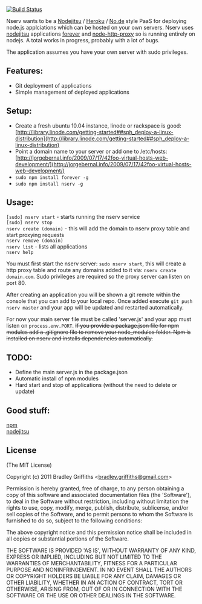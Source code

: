 [![Build Status](https://secure.travis-ci.org/bradleyg/nserv.png)](http://travis-ci.org/bradleyg/nserv)  
  
Nserv wants to be a [Nodejitsu](http://nodejitsu.com/) / [Heroku](http://www.heroku.com/) / [No.de](https://no.de/) style PaaS for deploying node.js applciations which can be hosted on your own servers. Nserv uses [nodejitsu](http://nodejitsu.com/#technology) applications [forever](https://github.com/indexzero/forever) and [node-http-proxy](https://github.com/nodejitsu/node-http-proxy) so is running entirely on nodejs. A total works in progress, probably with a lot of bugs.  
  
The application assumes you have your own server with sudo privileges.

## Features:
* Git deployment of applications
* Simple management of deployed applications

## Setup:
* Create a fresh ubuntu 10.04 instance, linode or rackspace is good: [http://library.linode.com/getting-started##sph_deploy-a-linux-distribution](http://library.linode.com/getting-started##sph_deploy-a-linux-distribution)  
* Point a domain name to your server or add one to /etc/hosts: [http://jorgebernal.info/2009/07/17/42foo-virtual-hosts-web-development/](http://jorgebernal.info/2009/07/17/42foo-virtual-hosts-web-development/)  
* `sudo npm install forever -g`  
* `sudo npm install nserv -g`  

## Usage:
`[sudo] nserv start` - starts running the nserv service  
`[sudo] nserv stop`  
`nserv create (domain)` - this will add the domain to nserv proxy table and start proxying requests  
`nserv remove (domain)`  
`nserv list` - lists all applications  
`nserv help`
  
You must first start the nserv server: `sudo nserv start`, this will create a http proxy table and route any domains added to it via: `nserv create domain.com`. Sudo privileges are required so the proxy server can listen on port 80.   

After creating an application you will be shown a git remote within the console that you can add to your local repo. Once added execute `git push nserv master` and your app will be updated and restarted automatically.  

For now your main server file must be called 'server.js' and your app must listen on `process.env.PORT`. ~~If you provide a package.json file for npm modules add a .gitignore file to remove your node\_modules folder. Npm is installed on nserv and installs dependencies automatically.~~  

## TODO:
* Define the main server.js in the package.json
* Automatic install of npm modules
* Hard start and stop of applications (without the need to delete or update)  

## Good stuff:
[npm](http://npmjs.org/)  
[nodejitsu](http://nodejitsu.com/#technology)  

## License 

(The MIT License)

Copyright (c) 2011 Bradley Griffiths &lt;bradley.griffiths@gmail.com&gt;

Permission is hereby granted, free of charge, to any person obtaining
a copy of this software and associated documentation files (the
'Software'), to deal in the Software without restriction, including
without limitation the rights to use, copy, modify, merge, publish,
distribute, sublicense, and/or sell copies of the Software, and to
permit persons to whom the Software is furnished to do so, subject to
the following conditions:

The above copyright notice and this permission notice shall be
included in all copies or substantial portions of the Software.

THE SOFTWARE IS PROVIDED 'AS IS', WITHOUT WARRANTY OF ANY KIND,
EXPRESS OR IMPLIED, INCLUDING BUT NOT LIMITED TO THE WARRANTIES OF
MERCHANTABILITY, FITNESS FOR A PARTICULAR PURPOSE AND NONINFRINGEMENT.
IN NO EVENT SHALL THE AUTHORS OR COPYRIGHT HOLDERS BE LIABLE FOR ANY
CLAIM, DAMAGES OR OTHER LIABILITY, WHETHER IN AN ACTION OF CONTRACT,
TORT OR OTHERWISE, ARISING FROM, OUT OF OR IN CONNECTION WITH THE
SOFTWARE OR THE USE OR OTHER DEALINGS IN THE SOFTWARE.
